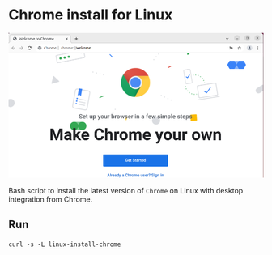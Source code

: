 # Chrome install for Linux

![Chrome](Chrome.png)

Bash script to install the latest version of `Chrome` on Linux with desktop integration from Chrome.

## Run

``` shell
curl -s -L linux-install-chrome 

```

